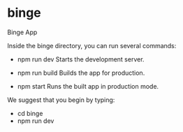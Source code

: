 # binge
Binge App

Inside the binge directory, you can run several commands:

- npm run dev
    Starts the development server.

- npm run build
    Builds the app for production.

- npm start
    Runs the built app in production mode.

We suggest that you begin by typing:

- cd binge
- npm run dev